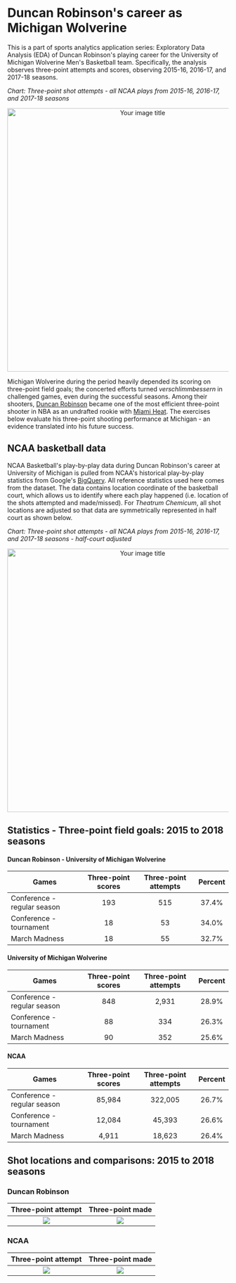 # Duncan Robinson's career as Michigan Wolverine

This is a part of sports analytics application series: Exploratory Data Analysis (EDA) of Duncan Robinson's playing career for the University of Michigan Wolverine Men's Basketball team. Specifically, the analysis observes three-point attempts and scores, observing 2015-16, 2016-17, and 2017-18 seasons. 

*Chart: Three-point shot attempts - all NCAA plays from 2015-16, 2016-17, and 2017-18 seasons*
<p align="center">
  <img src="https://github.com/justinjoliver/umich-robinson-plays/blob/main/eda/plt_3pt_scores_all_fullcourt_ncaa.png" alt="Your image title" width="600"/>
</p>
     
Michigan Wolverine during the period heavily depended its scoring on three-point field goals; the concerted efforts turned *verschlimmbessern* in challenged games, even during the successful seasons. Among their shooters, [Duncan Robinson](https://mgoblue.com/sports/mens-basketball/roster/duncan-robinson/15226) became one of the most efficient three-point shooter in NBA as an undrafted rookie with [Miami Heat](https://www.nba.com/heat/news/heat-resigns-duncan-robinson). The exercises below evaluate his three-point shooting performance at Michigan - an evidence translated into his future success.

## NCAA basketball data
NCAA Basketball's play-by-play data during Duncan Robinson's career at University of Michigan is pulled from NCAA's historical play-by-play statistics from Google's [BigQuery](https://console.cloud.google.com/marketplace/details/ncaa-bb-public/ncaa-basketball?pli=1). All reference statistics used here comes from the dataset. The data contains location coordinate of the basketball court, which allows us to identify where each play happened (i.e. location of the shots attempted and made/missed). For *Theatrum Chemicum*, all shot locations are adjusted so that data are symmetrically represented in half court as shown below.

*Chart: Three-point shot attempts - all NCAA plays from 2015-16, 2016-17, and 2017-18 seasons - half-court adjusted*
<p align="center">
  <img src="https://github.com/justinjoliver/umich-robinson-plays/blob/main/eda/shot_attempts.png" alt="Your image title" width="600"/>
</p>

## Statistics - Three-point field goals: 2015 to 2018 seasons

#### Duncan Robinson - University of Michigan Wolverine

| Games | Three-point scores | Three-point attempts | Percent |
| --- | :---: | :---: | :---: |
| Conference - regular season | 193 | 515 | 37.4% |
| Conference - tournament | 18 | 53 | 34.0% |
| March Madness | 18 | 55 | 32.7% |

#### University of Michigan Wolverine

| Games | Three-point scores | Three-point attempts | Percent |
| --- | :---: | :---: | :---: |
| Conference - regular season | 848 | 2,931 | 28.9% |
| Conference - tournament | 88 | 334 | 26.3% |
| March Madness | 90 | 352 | 25.6% |

#### NCAA

| Games | Three-point scores | Three-point attempts | Percent |
| --- | :---: | :---: | :---: |
| Conference - regular season | 85,984 | 322,005 | 26.7% |
| Conference - tournament | 12,084 | 45,393 | 26.6% |
| March Madness | 4,911 | 18,623 | 26.4% |

## Shot locations and comparisons: 2015 to 2018 seasons

### Duncan Robinson
Three-point attempt             |  Three-point made
:-------------------------:|:-------------------------:
![](https://github.com/justinjoliver/umich-robinson-plays/blob/main/eda/plt_3pt_attempt_robinson.png)  |  ![](https://github.com/justinjoliver/umich-robinson-plays/blob/main/eda/plt_3pt_scores_robinson.png)

### NCAA
Three-point attempt             |  Three-point made
:-------------------------:|:-------------------------:
![](https://github.com/justinjoliver/umich-robinson-plays/blob/main/eda/plt_3pt_attempt_all_ncaa.png)  |  ![](https://github.com/justinjoliver/umich-robinson-plays/blob/main/eda/plt_3pt_scores_all_ncaa.png)
